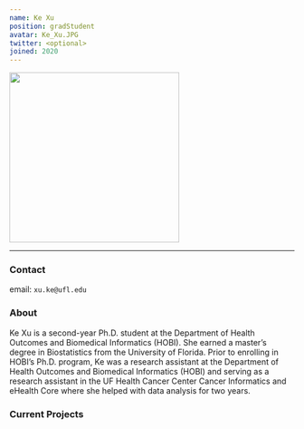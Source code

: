 ```yaml
---
name: Ke Xu
position: gradStudent
avatar: Ke_Xu.JPG
twitter: <optional>
joined: 2020
---
```


<img width="300" src="{{site.baseurl}}/images/people/{{page.avatar}}" data-action="zoom">

---

### Contact

email: `xu.ke@ufl.edu` <br>

### About

Ke Xu is a second-year Ph.D. student at the Department of Health Outcomes and Biomedical Informatics (HOBI). She earned a master’s degree in Biostatistics from the University of Florida. Prior to enrolling in HOBI’s Ph.D. program, Ke was a research assistant at the Department of Health Outcomes and Biomedical Informatics (HOBI) and serving as a research assistant in the UF Health Cancer Center Cancer Informatics and eHealth Core where she helped with data analysis for two years. 

### Current Projects
